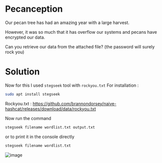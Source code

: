 # Pecanception
Our pecan tree has had an amazing year with a large harvest.

However, it was so much that it has overflow our systems and pecans have encrypted our data.

Can you retrieve our data from the attached file? (the password will surely rock you)
# Solution
Now for this I used `stegseek` tool with `rockyou.txt` 
For installation : 
```bash
sudo apt install stegseek
```
Rockyou.txt : https://github.com/brannondorsey/naive-hashcat/releases/download/data/rockyou.txt

Now run the command 
```bash
stegseek filename wordlist.txt output.txt
``` 
or to print it in the console directly 
```bash
stegseek filename wordlist.txt
```
![image](https://github.com/LAVANYA-PIDIKITI/PECAN-_Main-Prelims/assets/98797256/a7b48559-37dd-4ec7-8b09-1a7d04a5767d)
